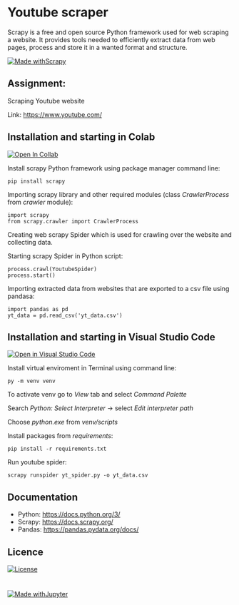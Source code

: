 # Youtube scraper 

Scrapy is a free and open source Python framework used for web scraping a website. It provides tools needed to efficiently extract data from web pages, process and store it in a wanted format and structure.

[![Made withScrapy](https://img.shields.io/badge/Made%20with-Scrapy-green)](https://scrapy.org/)

## Assignment:

Scraping Youtube website

Link: https://www.youtube.com/

## Installation and starting in Colab
[![Open In Collab](https://colab.research.google.com/assets/colab-badge.svg)](https://colab.research.google.com/drive/1H2mExKRjqxSMecIsMgNwBH8_7N17N8RK?usp=sharing)


Install scrapy Python framework using package manager command line:

```
pip install scrapy
```

Importing scrapy library and other required modules (class *CrawlerProcess* from *crawler* module):

```
import scrapy 
from scrapy.crawler import CrawlerProcess
```
Creating web scrapy Spider which is used for crawling over the website and collecting data.

Starting scrapy Spider in Python script:
```
process.crawl(YoutubeSpider)
process.start()
```

Importing extracted data from websites that are exported to a csv file using pandasa:

```
import pandas as pd
yt_data = pd.read_csv('yt_data.csv')
```
## Installation and starting in Visual Studio Code

[![Open in Visual Studio Code](https://open.vscode.dev/badges/open-in-vscode.svg)](https://open.vscode.dev/organization/repository)


Install virtual enviroment in Terminal using command line:
```
py -m venv venv
```
To activate venv go to _View_ tab and select _Command Palette_

Search _Python: Select Interpreter_ -> select _Edit interpreter path_

Choose _python.exe_ from _venv/scripts_

Install packages from _requirements_:
```
pip install -r requirements.txt
```
Run youtube spider:
```
scrapy runspider yt_spider.py -o yt_data.csv
```





## Documentation

- Python: https://docs.python.org/3/
- Scrapy: https://docs.scrapy.org/
- Pandas: https://pandas.pydata.org/docs/

## Licence
[![License](https://img.shields.io/badge/License-Apache_2.0-blue.svg)](https://opensource.org/licenses/Apache-2.0)
#
[![Made withJupyter](https://img.shields.io/badge/Made%20with-Jupyter-orange?style=for-the-badge&logo=Jupyter)](https://jupyter.org/try)
